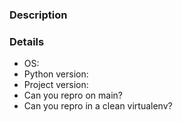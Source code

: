 ### Description



### Details

* OS:
* Python version:
* Project version:
* Can you repro on main?
* Can you repro in a clean virtualenv?
